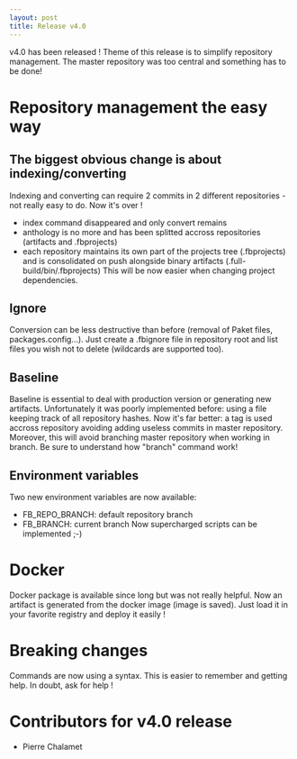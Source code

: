 ```yaml
---
layout: post
title: Release v4.0
---
```


v4.0 has been released ! Theme of this release is to simplify repository management.
The master repository was too central and something has to be done!

# Repository management the easy way

## The biggest obvious change is about indexing/converting
Indexing and converting can require 2 commits in 2 different repositories - not really easy to do. Now it's over !

  * index command disappeared and only convert remains
  * anthology is no more and has been splitted accross repositories (artifacts and .fbprojects)
  * each repository maintains its own part of the projects tree (.fbprojects) and is consolidated on push alongside binary artifacts (.full-build/bin/.fbprojects)
This will be now easier when changing project dependencies.

## Ignore
Conversion can be less destructive than before (removal of Paket files, packages.config...). Just create a .fbignore file in repository root and list files you wish not to delete (wildcards are supported too).

## Baseline
Baseline is essential to deal with production version or generating new artifacts. Unfortunately it was poorly implemented before: using a file keeping track of all repository hashes. Now it's far better: a tag is used accross repository avoiding adding useless commits in master repository. Moreover, this will avoid branching master repository when working in branch. Be sure to understand how "branch" command work!

## Environment variables
Two new environment variables are now available:

  * FB_REPO_BRANCH: default repository branch
  * FB_BRANCH: current branch
Now supercharged scripts can be implemented ;-)

# Docker
Docker package is available since long but was not really helpful. Now an artifact is generated from the docker image (image is saved). Just load it in your favorite registry and deploy it easily !

# Breaking changes
Commands are now using a <subject> <verb> syntax. This is easier to remember and getting help.
In doubt, ask for help !

# Contributors for v4.0 release

  * Pierre Chalamet
